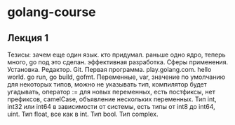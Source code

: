 # golang-course
## Лекция 1
Тезисы: зачем еще один язык. кто придумал. раньше одно ядро, теперь много, go под это сделан. эффективная разработка. Сферы применения. Установка. Редактор. Git. Первая программа. play.golang.com. hello world. go run, go build, gofmt. Переменные, var, значение  по умолчанию для некоторых типов, можно не указывать тип, компилятор будет угадывать, оператор := для новых переменных, есть постфиксы, нет префиксов, camelCase, объявление нескольких переменных. Тип int, int32 или int64 в зависимости от системы, есть типы от int8 до int64, uint. Тип float, все как в int. Тип bool. Тип complex. 
   
